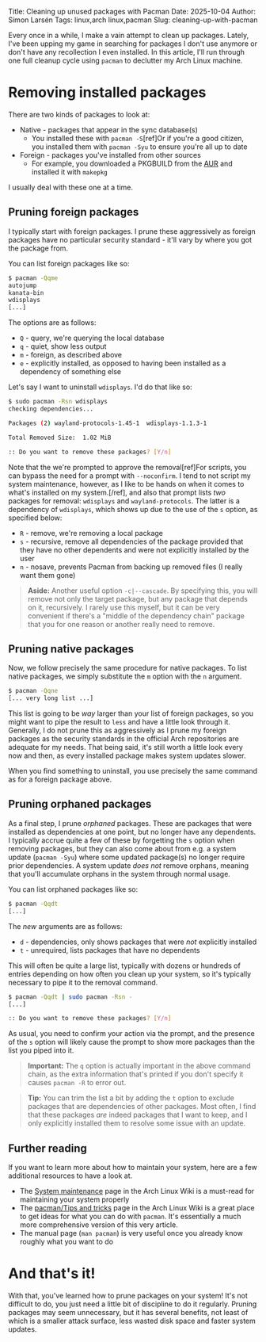 Title: Cleaning up unused packages with Pacman
Date: 2025-10-04
Author: Simon Larsén
Tags: linux,arch linux,pacman
Slug: cleaning-up-with-pacman

Every once in a while, I make a vain attempt to clean up packages. Lately, I've
been upping my game in searching for packages I don't use anymore or don't have
any recollection I even installed. In this article, I'll run through one full
cleanup cycle using `pacman` to declutter my Arch Linux machine.

# Removing installed packages
There are two kinds of packages to look at:

* Native - packages that appear in the sync database(s)
    - You installed these with `pacman -S`[ref]Or if you're a good citizen,
      you installed them with `pacman -Syu` to ensure you're all up to date
* Foreign - packages you've installed from other sources
    - For example, you downloaded a PKGBUILD from the [AUR](https://wiki.archlinux.org/title/Arch_User_Repository) and installed it with `makepkg`

I usually deal with these one at a time.

## Pruning foreign packages
I typically start with foreign packages. I prune these aggressively as foreign
packages have no particular security standard - it'll vary by where you got the
package from.

You can list foreign packages like so:

```bash
$ pacman -Qqme
autojump
kanata-bin
wdisplays
[...]
```
The options are as follows:

* `Q` - query, we're querying the local database
* `q` - quiet, show less output
* `m` - foreign, as described above
* `e` - explicitly installed, as opposed to having been installed as a
  dependency of something else

Let's say I want to uninstall `wdisplays`. I'd do that like so:

```bash
$ sudo pacman -Rsn wdisplays
checking dependencies...

Packages (2) wayland-protocols-1.45-1  wdisplays-1.1.3-1

Total Removed Size:  1.02 MiB

:: Do you want to remove these packages? [Y/n]
```

Note that the we're prompted to approve the removal[ref]For scripts, you can
bypass the need for a prompt with `--noconfirm`. I tend to not script my system
maintenance, however, as I like to be hands on when it comes to what's installed
on my system.[/ref], and also that prompt lists _two_ packages for removal:
`wdisplays` and `wayland-protocols`. The latter is a dependency of `wdisplays`,
which shows up due to the use of the `s` option, as specified below:

* `R` - remove, we're removing a local package
* `s` - recursive, remove all dependencies of the package provided that they
  have no other dependents and were not explicitly installed by the user
* `n` - nosave, prevents Pacman from backing up removed files (I really want
  them gone)

> **Aside:** Another useful option `-c|--cascade`. By specifying this, you
> will remove not only the target package, but any package that depends on it,
> recursively. I rarely use this myself, but it can be very convenient if
> there's a "middle of the dependency chain" package that you for one reason or
> another really need to remove.

## Pruning native packages
Now, we follow precisely the same procedure for native packages. To list native
packages, we simply substitute the `m` option with the `n` argument.

```bash
$ pacman -Qqne
[... very long list ...]
```

This list is going to be _way_ larger than your list of foreign packages, so you
might want to pipe the result to `less` and have a little look through it.
Generally, I do not prune this as aggressively as I prune my foreign packages as
the security standards in the official Arch repositories are adequate for my
needs. That being said, it's still worth a little look every now and then, as
every installed package makes system updates slower.

When you find something to uninstall, you use precisely the same command as for
a foreign package above.

## Pruning orphaned packages
As a final step, I prune _orphaned_ packages. These are packages that were
installed as dependencies at one point, but no longer have any dependents. I
typically accrue quite a few of these by forgetting the `s` option when removing
packages, but they can also come about from e.g. a system update (`pacman -Syu`)
where some updated package(s) no longer require prior dependencies. A system
update _does not_ remove orphans, meaning that you'll accumulate orphans in the
system through normal usage.

You can list orphaned packages like so:

```bash
$ pacman -Qqdt
[...]
```

The _new_ arguments are as follows:

* `d` - dependencies, only shows packages that were _not_ explicitly installed
* `t` - unrequired, lists packages that have no dependents

This will often be quite a large list, typically with dozens or hundreds of
entries depending on how often you clean up your system, so it's typically
necessary to pipe it to the removal command.

```bash
$ pacman -Qqdt | sudo pacman -Rsn -
[...]

:: Do you want to remove these packages? [Y/n]
```

As usual, you need to confirm your action via the prompt, and the presence of
the `s` option will likely cause the prompt to show more packages than the list
you piped into it.

> **Important:** The `q` option is actually important in the above command chain, as
> the extra information that's printed if you don't specify it causes `pacman
> -R` to error out.

> **Tip:** You can trim the list a bit by adding the `t` option to exclude
> packages that are dependencies of other packages. Most often, I find that
> these packages _are_ indeed packages that I want to keep, and I only
> explicitly installed them to resolve some issue with an update.

## Further reading
If you want to learn more about how to maintain your system, here are a few additional resources to have a look at.

* The [System maintenance](https://wiki.archlinux.org/title/System_maintenance) page in the Arch Linux Wiki is a must-read for maintaining your system properly
* The [pacman/Tips and tricks](https://wiki.archlinux.org/title/Pacman/Tips_and_tricks) page in the Arch Linux Wiki is a great place to get ideas for what you can do with `pacman`. It's essentially a much more comprehensive version of this very article.
* The manual page (`man pacman`) is very useful once you already know roughly what you want to do

# And that's it!
With that, you've learned how to prune packages on your system! It's not
difficult to do, you just need a little bit of discipline to do it regularly.
Pruning packages may seem unnecessary, but it has several benefits, not least of
which is a smaller attack surface, less wasted disk space and faster system
updates.
